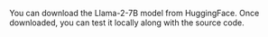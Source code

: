 You can download the Llama-2-7B model from HuggingFace. Once downloaded, you can test it locally along with the source code.
